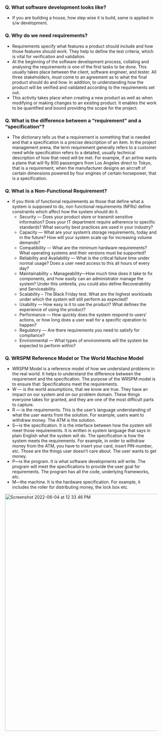 ### Q. What software development looks like?
- If you are building a house, how step wise it is build, same is applied in s/w development.

### Q. Why do we need requirements?
- Requirements specify what features a product should include and how those features should work. They help to define the test criteria, which is vital for verification and validation.
- At the beginning of the software development process, collating and analysing the requirements is one of the first tasks to be done. This usually takes place between the client, software engineer, and tester. All three stakeholders, must come to an agreement as to what the final product should do and how. In addition, to understanding how the product will be verified and validated according to the requirements set out.
- This activity takes place when creating a new product as well as when modifying or making changes to an existing product. It enables the work to be quantified and bound providing the scope for the project.

### Q. What is the difference between a “requirement” and a “specification”?
- The dictionary tells us that a requirement is something that is needed and that a specification is a precise description of an item. In the project management arena, the term requirement generally refers to a customer need while specification refers to a detailed, usually technical description of how that need will be met. For example, if an airline wants a plane that will fly 800 passengers from Los Angeles direct to Tokyo, that is a requirement; when the manufacturer designs an aircraft of certain dimensions powered by four engines of certain horsepower, that is a specification.

### Q. What is a Non-Functional Requirement?
- If you think of functional requirements as those that define what a system is supposed to do, non functional requirements (NFRs) define constraints which affect how the system should do it.
	- Security — Does your product store or transmit sensitive information? Does your IT department require adherence to specific standards? What security best practices are used in your industry?
	- Capacity — What are your system’s storage requirements, today and in the future? How will your system scale up for increasing volume demands?
	- Compatibility — What are the minimum hardware requirements? What operating systems and their versions must be supported?
	- Reliability and Availability — What is the critical failure time under normal usage? Does a user need access to this all hours of every day?
	- Maintainability  + Manageability—How much time does it take to fix components, and how easily can an administrator manage the system? Under this umbrella, you could also define Recoverability and Serviceability.
	- Scalability – The Black Friday test. What are the highest workloads under which the system will still perform as expected?
	- Usability — How easy is it to use the product? What defines the experience of using the product?
	- Performance — How quickly does the system respond to users’ actions, or how long does a user wait for a specific operation to happen?
	- Regulatory — Are there requirements you need to satisfy for compliance?
	- Environmental — What types of environments will the system be expected to perform within?


### Q. WRSPM Reference Model or The World Machine Model
- WRSPM Model is a reference model of how we understand problems in the real world. It helps to understand the difference between the requirement and the specification. The purpose of the WRSPM model is to ensure that: Specifications meet the requirements.
- W — is the world assumptions, that we know are true. They have an impact on our system and on our problem domain. These things everyone takes for granted, and they are one of the most difficult parts to capture.
- R — is the requirements. This is the user’s language understanding of what the user wants from the solution. For example, users want to withdraw money. The ATM is the solution.
- S—is the specification. It is the interface between how the system will meet those requirements. It is written in system language that says in plain English what the system will do. The specification is how the system meets the requirements. For example, in order to withdraw money from the ATM, you have to insert your card, insert PIN-number, etc. Those are the things user doesn’t care about. The user wants to get money.
- P—is the program. It is what software developments will write. The program will meet the specifications to provide the user goal for requirements. The program has all the code, underlying frameworks, etc.
- M—the machine. It is the hardware specification. For example, it includes the roller for distributing money, the lock box etc.

<img width="782" alt="Screenshot 2022-06-04 at 12 33 46 PM" src="https://user-images.githubusercontent.com/49789867/171988954-2e00b31a-f870-4409-b7a6-b0b0b37b81d7.png">
